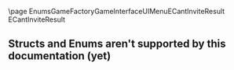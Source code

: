 \page EnumsGameFactoryGameInterfaceUIMenuECantInviteResult ECantInviteResult
## Structs and Enums aren't supported by this documentation (yet)
